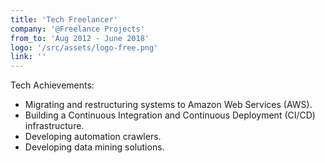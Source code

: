 ```yaml
---
title: 'Tech Freelancer'
company: '@Freelance Projects'
from_to: 'Aug 2012 - June 2018'
logo: '/src/assets/logo-free.png'
link: ''
---
```

Tech Achievements:
<ul class='ml-4 list-disc text-muted-foreground'>
    <li>
        Migrating and restructuring systems to Amazon Web Services (AWS).
    </li>
    <li>Building a Continuous Integration and Continuous Deployment (CI/CD) infrastructure.</li>
    <li>Developing automation crawlers.</li>
    <li>Developing data mining solutions.</li>
</ul>
